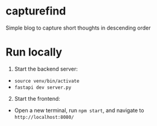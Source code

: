 # capturefind
Simple blog to capture short thoughts in descending order

# Run locally
1. Start the backend server:
 - `source venv/bin/activate`
 - `fastapi dev server.py`

2. Start the frontend:
- Open a new terminal, run `npm start`, and navigate to `http://localhost:8080/`
